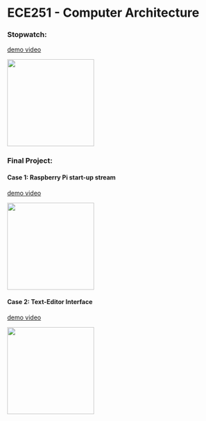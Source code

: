 <h1>ECE251 - Computer Architecture</h1>

<h3>Stopwatch:</h3> 
  <p><a href="https://goo.gl/photos/bQZALkEm4w3DLdNC9">demo video</a></p>
  <a href="https://goo.gl/photos/bQZALkEm4w3DLdNC9">
    <image src='Documentation/imgs/stopwatch.jpg' height='200'></image>
  </a>

<h3>Final Project:</h3>
  <h4>Case 1: Raspberry Pi start-up stream</h4>
    <p><a href="https://goo.gl/photos/1BtWPhgE5pemcYD99">demo video</a></p>
    <a href="https://goo.gl/photos/1BtWPhgE5pemcYD99">
      <image src='Documentation/imgs/final_case1.png' height='200'></image>
    </a>

  <h4>Case 2: Text-Editor Interface</h4>
    <p><a href="https://goo.gl/photos/m4kQUuhz8XvofZATA">demo video</a></p>
    <a href="https://goo.gl/photos/m4kQUuhz8XvofZATA">
      <image src='Documentation/imgs/final_case2.png' height='200'></image>
    </a>
